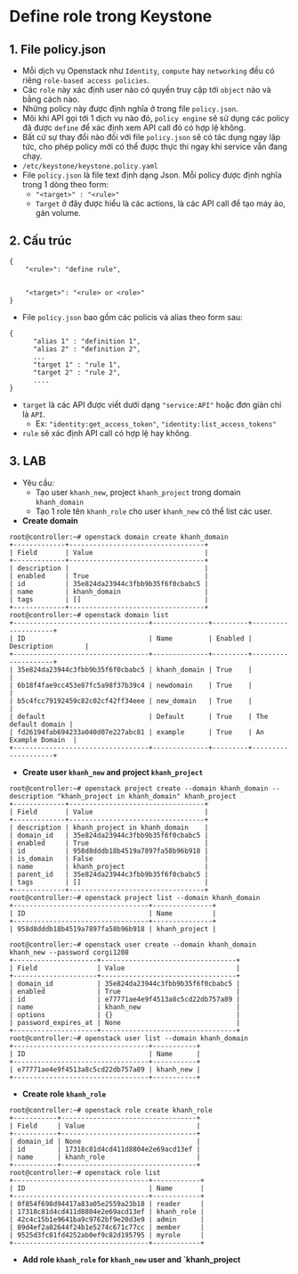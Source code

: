 # Define role trong Keystone
## 1. File policy.json
- Mỗi dịch vụ Openstack như `Identity`, `compute` hay `networking` đều có riêng `role-based access policies`.
- Các `role` này xác định user nào có quyền truy cập tới `object` nào và bằng cách nào.
- Những policy này được định nghĩa ở trong file `policy.json`.
- Môi khi API gọi tới 1 dịch vụ nào đó, `policy engine` sẽ sử dụng các policy đã được `define` để xác định xem API call đó có hợp lệ không.
- Bất cứ sự thay đổi nào đối với file `policy.json` sẽ có tác dụng ngay lập tức, cho phép policy mới có thể được thực thi ngay khi service vẫn đang chạy.
- `/etc/keystone/keystone.policy.yaml `
- File `policy.json` là file text định dạng Json. Mỗi policy được định nghĩa trong 1 dòng theo form:
   + `"<target>" : "<rule>"`
   + `Target` ở đây được hiểu là các actions, là các API call để tạo máy ảo, gán volume.

## 2. Cấu trúc
```
{
	"<rule>": "define rule",

	
	"<target>": "<rule> or <role>"
}
```
- File `policy.json` bao gồm các policis và alias theo form sau:
```
{
      "alias 1" : "definition 1",
      "alias 2" : "definition 2",
      ...
      "target 1" : "rule 1",
      "target 2" : "rule 2",
      ....
}
```
- `target` là các API được viết dưới dạng `"service:API"` hoặc đơn giản chỉ là `API`. 
    + Ex: `"identity:get_access_token"`, `"identity:list_access_tokens"`
- `rule` sẽ xác định API call có hợp lệ hay không.

## 3. LAB
- Yêu cầu: 
   + Tạo user `khanh_new`, project `khanh_project` trong domain `khanh_domain`
   + Tạo 1 role tên `khanh_role` cho user `khanh_new` có thể  list các user.
- **Create domain**
```
root@controller:~# openstack domain create khanh_domain
+-------------+----------------------------------+
| Field       | Value                            |
+-------------+----------------------------------+
| description |                                  |
| enabled     | True                             |
| id          | 35e824da23944c3fbb9b35f6f0cbabc5 |
| name        | khanh_domain                     |
| tags        | []                               |
+-------------+----------------------------------+
root@controller:~# openstack domain list
+----------------------------------+--------------+---------+--------------------+
| ID                               | Name         | Enabled | Description        |
+----------------------------------+--------------+---------+--------------------+
| 35e824da23944c3fbb9b35f6f0cbabc5 | khanh_domain | True    |                    |
| 6b18f4fae9cc453e87fc5a98f37b39c4 | newdomain    | True    |                    |
| b5c4fcc79192459c82c02cf42ff34eee | new_domain   | True    |                    |
| default                          | Default      | True    | The default domain |
| fd26194fab694233a040d07e227abc81 | example      | True    | An Example Domain  |
+----------------------------------+--------------+---------+--------------------+
```
- **Create user `khanh_new` and project `khanh_project`**
```
root@controller:~# openstack project create --domain khanh_domain --description "khanh_project in khanh_domain" khanh_project
+-------------+----------------------------------+
| Field       | Value                            |
+-------------+----------------------------------+
| description | khanh_project in khanh_domain    |
| domain_id   | 35e824da23944c3fbb9b35f6f0cbabc5 |
| enabled     | True                             |
| id          | 958d8dddb18b4519a7897fa58b96b918 |
| is_domain   | False                            |
| name        | khanh_project                    |
| parent_id   | 35e824da23944c3fbb9b35f6f0cbabc5 |
| tags        | []                               |
+-------------+----------------------------------+
root@controller:~# openstack project list --domain khanh_domain
+----------------------------------+---------------+
| ID                               | Name          |
+----------------------------------+---------------+
| 958d8dddb18b4519a7897fa58b96b918 | khanh_project |
```

```
root@controller:~# openstack user create --domain khanh_domain khanh_new --password corgi1208
+---------------------+----------------------------------+
| Field               | Value                            |
+---------------------+----------------------------------+
| domain_id           | 35e824da23944c3fbb9b35f6f0cbabc5 |
| enabled             | True                             |
| id                  | e77771ae4e9f4513a8c5cd22db757a89 |
| name                | khanh_new                        |
| options             | {}                               |
| password_expires_at | None                             |
+---------------------+----------------------------------+
root@controller:~# openstack user list --domain khanh_domain
+----------------------------------+-----------+
| ID                               | Name      |
+----------------------------------+-----------+
| e77771ae4e9f4513a8c5cd22db757a89 | khanh_new |
+----------------------------------+-----------+
```

- **Create role `khanh_role`**
```
root@controller:~# openstack role create khanh_role
+-----------+----------------------------------+
| Field     | Value                            |
+-----------+----------------------------------+
| domain_id | None                             |
| id        | 17318c81d4cd411d8804e2e69acd13ef |
| name      | khanh_role                       |
+-----------+----------------------------------+
root@controller:~# openstack role list
+----------------------------------+------------+
| ID                               | Name       |
+----------------------------------+------------+
| 0f854f698d94417a83a05e2559a23b18 | reader     |
| 17318c81d4cd411d8804e2e69acd13ef | khanh_role |
| 42c4c15b1e9641ba9c9762bf9e20d3e9 | admin      |
| 89d4ef2a82644f24b1e5274c671c77cc | member     |
| 9525d3fc81fd4252ab0ef9c82d195795 | myrole     |
+----------------------------------+------------+
```

- **Add role `khanh_role` for `khanh_new` user and `khanh_project**

